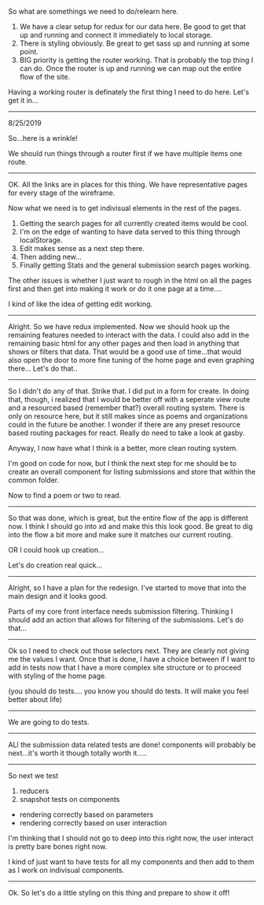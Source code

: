 So what are somethings we need to do/relearn here.
1) We have a clear setup for redux for our data here. Be good to get that up and running and connect it immediately to local storage.
2) There is styling obviously. Be great to get sass up and running at some point.
3) BIG priority is getting the router working. That is probably the top thing I can do. Once the router is up and running we can map out the entire flow of the site.

Having a working router is definately the first thing I need to do here. Let's get it in...

_______________________________
8/25/2019

So...here is a wrinkle!

We should run things through a router first if we have multiple items one route. 

_______________________________

OK. All the links are in places for this thing. We have representative pages for every stage of the wireframe.

Now what we need is to get indivisual elements in the rest of the pages.
1) Getting the search pages for all currently created items would be cool.
2) I'm on the edge of wanting to have data served to this thing through localStorage.
3) Edit makes sense as a next step there.
4) Then adding new...
5) Finally getting Stats and the general submission search pages working.

The other issues is whether I just want to rough in the html on all the pages first and then get into making it work or do it one page at a time....

I kind of like the idea of getting edit working.

_______________________________

Alright. So we have redux implemented.
Now we should hook up the remaining features needed to interact with the data.
I could also add in the remaining basic html for any other pages and then load in anything that shows or filters that data.
That would be a good use of time...that would also open the door to more fine tuning of the home page and even graphing there...
Let's do that..
_______________________________
So I didn't do any of that.
Strike that. I did put in a form for create.
In doing that, though, i realized that I would be better off with a seperate view route and a resourced based (remember that?) overall routing system. There is only on resource here, but it still makes since as poems and organizations could in the future be another. I wonder if there are any preset resource based routing packages for react. Really do need to take a look at gasby.

Anyway, I now have what I think is a better, more clean routing system.

I'm good on code for now, but I think the next step for me should be to create an overall component for listing submissions and store that within the common folder.

Now to find a poem or two to read.
_______________________________

So that was done, which is great, but the entire flow of the app is different now. I think I should go into xd and make this this look good. Be great to dig into the flow a bit more and make sure it matches our current routing.

OR I could hook up creation...

Let's do creation real quick...
_______________________________

Alright, so I have a plan for the redesign.
I've started to move that into the main design and it looks good.

Parts of my core front interface needs submission filtering. Thinking I should add an action that allows for filtering of the submissions. Let's do that...

_______________________________

Ok so I need to check out those selectors next.
They are clearly not giving me the values I want.
Once that is done, I have a choice between if I want to add in tests now that I have a more complex site structure or to proceed with styling of the home page.

(you should do tests.... you know you should do tests. It will make you feel better about life)

________________________________
We are going to do tests.
________________________________
ALl the submission data related tests are done!
components will probably be next...it's worth it though
totally worth it.....
________________________________
So next we test 
1. reducers
2. snapshot tests on components
  - rendering correctly based on parameters
  - rendering correctly based on user interaction

I'm thinking that I should not go to deep into this right now, the user interact is pretty bare bones right now.

I kind of just want to have tests for all my components and then add to them as I work on indivisual components.
_______________________________
Ok. So let's do a little styling on this thing and prepare to show it off!
